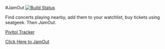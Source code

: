 #JamOut
[![Build Status](https://travis-ci.org/Oneill38/JamOut.svg?branch=master)](https://travis-ci.org/Oneill38/JamOut)

 Find concerts playing nearby, add them to your watchlist, buy tickets using seatgeek. Then _JamOut_.

 [Pivitol Tracker](https://www.pivotaltracker.com/s/projects/1047994)

 [Click Here to JamOut](http://jamout.herokuapp.com/)





